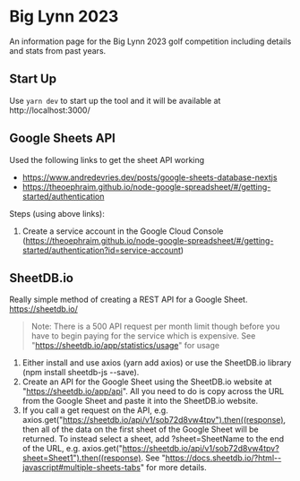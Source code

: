 # Big Lynn 2023

An information page for the Big Lynn 2023 golf competition including details and stats from past years.

## Start Up

Use `yarn dev` to start up the tool and it will be available at http://localhost:3000/

## Google Sheets API

Used the following links to get the sheet API working

- https://www.andredevries.dev/posts/google-sheets-database-nextjs
- https://theoephraim.github.io/node-google-spreadsheet/#/getting-started/authentication

Steps (using above links):

1. Create a service account in the Google Cloud Console (https://theoephraim.github.io/node-google-spreadsheet/#/getting-started/authentication?id=service-account)

## SheetDB.io

Really simple method of creating a REST API for a Google Sheet. https://sheetdb.io/

> Note: There is a 500 API request per month limit though before you have to begin paying for the service which is expensive. See "https://sheetdb.io/app/statistics/usage" for usage

1. Either install and use axios (yarn add axios) or use the SheetDB.io library (npm install sheetdb-js --save).
2. Create an API for the Google Sheet using the SheetDB.io website at "https://sheetdb.io/app/api". All you need to do is copy across the URL from the Google Sheet and paste it into the SheetDB.io website.
3. If you call a get request on the API, e.g. axios.get("https://sheetdb.io/api/v1/sob72d8vw4tpv").then((response), then all of the data on the first sheet of the Google Sheet will be returned. To instead select a sheet, add ?sheet=SheetName to the end of the URL, e.g. axios.get("https://sheetdb.io/api/v1/sob72d8vw4tpv?sheet=Sheet1").then((response). See "https://docs.sheetdb.io/?html--javascript#multiple-sheets-tabs" for more details.